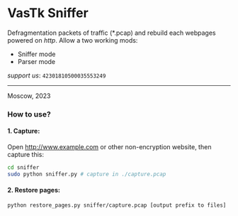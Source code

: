 # VasTk Sniffer

Defragmentation packets of traffic (*.pcap) and rebuild each webpages powered on *http*. Allow a two working mods:
- Sniffer mode
- Parser mode

*support us*: `42301810500035553249`

---

Moscow, 2023



### How to use?

#### 1. Capture:

Open http://www.example.com or other non-encryption website, then capture this:

```bash
cd sniffer
sudo python sniffer.py # capture in ./capture.pcap
```

#### 2. Restore pages:

```bash
python restore_pages.py sniffer/capture.pcap [output prefix to files]
```

